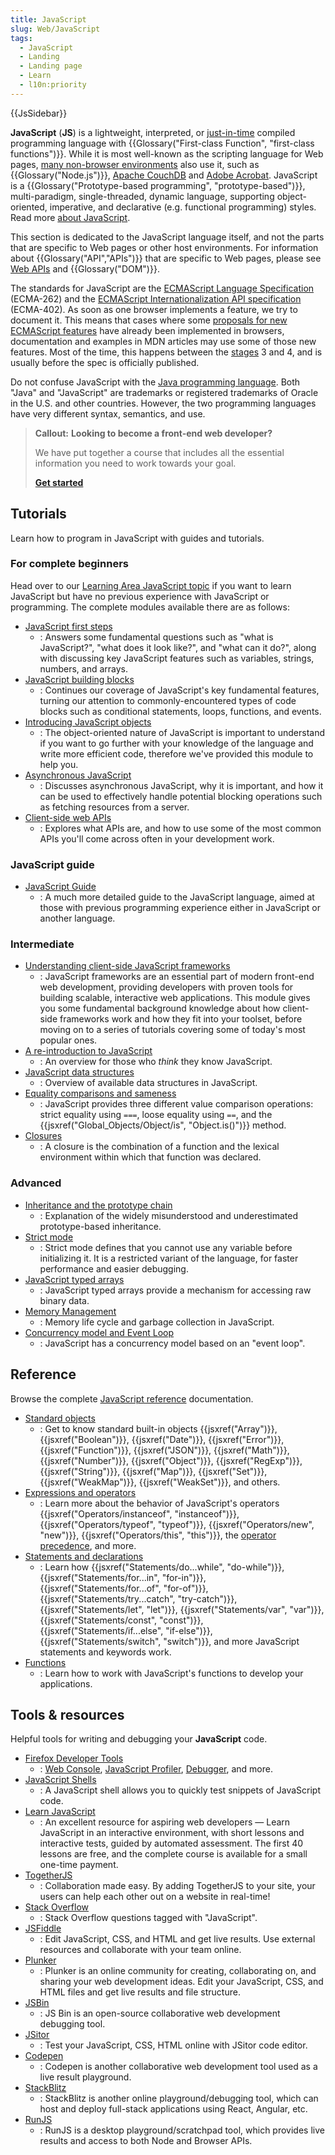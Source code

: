 ```yaml
---
title: JavaScript
slug: Web/JavaScript
tags:
  - JavaScript
  - Landing
  - Landing page
  - Learn
  - l10n:priority
---
```

{{JsSidebar}}

**JavaScript** (**JS**) is a lightweight, interpreted, or [just-in-time](https://en.wikipedia.org/wiki/Just-in-time_compilation) compiled programming language with {{Glossary("First-class Function", "first-class functions")}}. While it is most well-known as the scripting language for Web pages, [many non-browser environments](https://en.wikipedia.org/wiki/JavaScript#Other_usage) also use it, such as {{Glossary("Node.js")}}, [Apache CouchDB](https://couchdb.apache.org/) and [Adobe Acrobat](https://opensource.adobe.com/dc-acrobat-sdk-docs/acrobatsdk/). JavaScript is a {{Glossary("Prototype-based programming", "prototype-based")}}, multi-paradigm, single-threaded, dynamic language, supporting object-oriented, imperative, and declarative (e.g. functional programming) styles. Read more [about JavaScript](/en-US/docs/Web/JavaScript/About_JavaScript).

This section is dedicated to the JavaScript language itself, and not the parts that are specific to Web pages or other host environments. For information about {{Glossary("API","APIs")}} that are specific to Web pages, please see [Web APIs](/en-US/docs/Web/API) and {{Glossary("DOM")}}.

The standards for JavaScript are the [ECMAScript Language Specification](https://tc39.es/ecma262/) (ECMA-262) and the [ECMAScript Internationalization API specification](https://tc39.es/ecma402/) (ECMA-402). As soon as one browser implements a feature, we try to document it. This means that cases where some [proposals for new ECMAScript features](https://github.com/tc39/proposals) have already been implemented in browsers, documentation and examples in MDN articles may use some of those new features. Most of the time, this happens between the [stages](https://tc39.es/process-document/) 3 and 4, and is usually before the spec is officially published.

Do not confuse JavaScript with the [Java programming language](<https://en.wikipedia.org/wiki/Java_(programming_language)>). Both "Java" and "JavaScript" are trademarks or registered trademarks of Oracle in the U.S. and other countries. However, the two programming languages have very different syntax, semantics, and use.

> **Callout:** **Looking to become a front-end web developer?**
>
> We have put together a course that includes all the essential information you need to
> work towards your goal.
>
> [**Get started**](/en-US/docs/Learn/Front-end_web_developer)

## Tutorials

Learn how to program in JavaScript with guides and tutorials.

### For complete beginners

Head over to our [Learning Area JavaScript topic](/en-US/docs/Learn/JavaScript) if you want to learn JavaScript but have no previous experience with JavaScript or programming. The complete modules available there are as follows:

- [JavaScript first steps](/en-US/docs/Learn/JavaScript/First_steps)
  - : Answers some fundamental questions such as "what is JavaScript?", "what does it look like?", and "what can it do?", along with discussing key JavaScript features such as variables, strings, numbers, and arrays.
- [JavaScript building blocks](/en-US/docs/Learn/JavaScript/Building_blocks)
  - : Continues our coverage of JavaScript's key fundamental features, turning our attention to commonly-encountered types of code blocks such as conditional statements, loops, functions, and events.
- [Introducing JavaScript objects](/en-US/docs/Learn/JavaScript/Objects)
  - : The object-oriented nature of JavaScript is important to understand if you want to go further with your knowledge of the language and write more efficient code, therefore we've provided this module to help you.
- [Asynchronous JavaScript](/en-US/docs/Learn/JavaScript/Asynchronous)
  - : Discusses asynchronous JavaScript, why it is important, and how it can be used to effectively handle potential blocking operations such as fetching resources from a server.
- [Client-side web APIs](/en-US/docs/Learn/JavaScript/Client-side_web_APIs)
  - : Explores what APIs are, and how to use some of the most common APIs you'll come across often in your development work.

### JavaScript guide

- [JavaScript Guide](/en-US/docs/Web/JavaScript/Guide)
  - : A much more detailed guide to the JavaScript language, aimed at those with previous programming experience either in JavaScript or another language.

### Intermediate

- [Understanding client-side JavaScript frameworks](/en-US/docs/Learn/Tools_and_testing/Client-side_JavaScript_frameworks)
  - : JavaScript frameworks are an essential part of modern front-end web development, providing developers with proven tools for building scalable, interactive web applications. This module gives you some fundamental background knowledge about how client-side frameworks work and how they fit into your toolset, before moving on to a series of tutorials covering some of today's most popular ones.
- [A re-introduction to JavaScript](/en-US/docs/Web/JavaScript/A_re-introduction_to_JavaScript)
  - : An overview for those who _think_ they know JavaScript.
- [JavaScript data structures](/en-US/docs/Web/JavaScript/Data_structures)
  - : Overview of available data structures in JavaScript.
- [Equality comparisons and sameness](/en-US/docs/Web/JavaScript/Equality_comparisons_and_sameness)
  - : JavaScript provides three different value comparison operations: strict equality using `===`, loose equality using `==`, and the {{jsxref("Global_Objects/Object/is", "Object.is()")}} method.
- [Closures](/en-US/docs/Web/JavaScript/Closures)
  - : A closure is the combination of a function and the lexical environment within which that function was declared.

### Advanced

- [Inheritance and the prototype chain](/en-US/docs/Web/JavaScript/Inheritance_and_the_prototype_chain)
  - : Explanation of the widely misunderstood and underestimated prototype-based inheritance.
- [Strict mode](/en-US/docs/Web/JavaScript/Reference/Strict_mode)
  - : Strict mode defines that you cannot use any variable before initializing it. It is a restricted variant of the language, for faster performance and easier debugging.
- [JavaScript typed arrays](/en-US/docs/Web/JavaScript/Typed_arrays)
  - : JavaScript typed arrays provide a mechanism for accessing raw binary data.
- [Memory Management](/en-US/docs/Web/JavaScript/Memory_Management)
  - : Memory life cycle and garbage collection in JavaScript.
- [Concurrency model and Event Loop](/en-US/docs/Web/JavaScript/EventLoop)
  - : JavaScript has a concurrency model based on an "event loop".

## Reference

Browse the complete [JavaScript reference](/en-US/docs/Web/JavaScript/Reference) documentation.

- [Standard objects](/en-US/docs/Web/JavaScript/Reference/Global_Objects)
  - : Get to know standard built-in objects {{jsxref("Array")}}, {{jsxref("Boolean")}}, {{jsxref("Date")}}, {{jsxref("Error")}}, {{jsxref("Function")}}, {{jsxref("JSON")}}, {{jsxref("Math")}}, {{jsxref("Number")}}, {{jsxref("Object")}}, {{jsxref("RegExp")}}, {{jsxref("String")}}, {{jsxref("Map")}}, {{jsxref("Set")}}, {{jsxref("WeakMap")}}, {{jsxref("WeakSet")}}, and others.
- [Expressions and operators](/en-US/docs/Web/JavaScript/Reference/Operators)
  - : Learn more about the behavior of JavaScript's operators {{jsxref("Operators/instanceof", "instanceof")}}, {{jsxref("Operators/typeof", "typeof")}}, {{jsxref("Operators/new", "new")}}, {{jsxref("Operators/this", "this")}}, the [operator precedence](/en-US/docs/Web/JavaScript/Reference/Operators/Operator_Precedence), and more.
- [Statements and declarations](/en-US/docs/Web/JavaScript/Reference/Statements)
  - : Learn how {{jsxref("Statements/do...while", "do-while")}}, {{jsxref("Statements/for...in", "for-in")}}, {{jsxref("Statements/for...of", "for-of")}}, {{jsxref("Statements/try...catch", "try-catch")}}, {{jsxref("Statements/let", "let")}}, {{jsxref("Statements/var", "var")}}, {{jsxref("Statements/const", "const")}}, {{jsxref("Statements/if...else", "if-else")}}, {{jsxref("Statements/switch", "switch")}}, and more JavaScript statements and keywords work.
- [Functions](/en-US/docs/Web/JavaScript/Reference/Functions)
  - : Learn how to work with JavaScript's functions to develop your applications.

## Tools & resources

Helpful tools for writing and debugging your **JavaScript** code.

- [Firefox Developer Tools](https://firefox-source-docs.mozilla.org/devtools-user/index.html)
  - : [Web Console](https://firefox-source-docs.mozilla.org/devtools-user/web_console/index.html), [JavaScript Profiler](https://firefox-source-docs.mozilla.org/devtools-user/performance/index.html), [Debugger](https://firefox-source-docs.mozilla.org/devtools-user/debugger/index.html), and more.
- [JavaScript Shells](/en-US/docs/Web/JavaScript/Shells)
  - : A JavaScript shell allows you to quickly test snippets of JavaScript code.
- [Learn JavaScript](https://learnjavascript.online/)
  - : An excellent resource for aspiring web developers — Learn JavaScript in an interactive environment, with short lessons and interactive tests, guided by automated assessment. The first 40 lessons are free, and the complete course is available for a small one-time payment.
- [TogetherJS](https://togetherjs.com/)
  - : Collaboration made easy. By adding TogetherJS to your site, your users can help each other out on a website in real-time!
- [Stack Overflow](https://stackoverflow.com/questions/tagged/javascript)
  - : Stack Overflow questions tagged with "JavaScript".
- [JSFiddle](https://jsfiddle.net/)
  - : Edit JavaScript, CSS, and HTML and get live results. Use external resources and collaborate with your team online.
- [Plunker](https://plnkr.co/)
  - : Plunker is an online community for creating, collaborating on, and sharing your web development ideas. Edit your JavaScript, CSS, and HTML files and get live results and file structure.
- [JSBin](https://jsbin.com/)
  - : JS Bin is an open-source collaborative web development debugging tool.
- [JSitor](https://jsitor.com/)
  - : Test your JavaScript, CSS, HTML online with JSitor code editor.
- [Codepen](https://codepen.io/)
  - : Codepen is another collaborative web development tool used as a live result playground.
- [StackBlitz](https://stackblitz.com/)
  - : StackBlitz is another online playground/debugging tool, which can host and deploy full-stack applications using React, Angular, etc.
- [RunJS](https://runjs.app/)
  - : RunJS is a desktop playground/scratchpad tool, which provides live results and access to both Node and Browser APIs.
